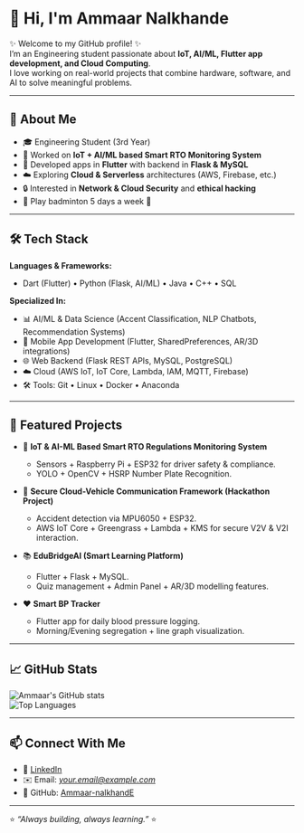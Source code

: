 # 👋 Hi, I'm Ammaar Nalkhande  

✨ Welcome to my GitHub profile! ✨  
I’m an Engineering student passionate about **IoT, AI/ML, Flutter app development, and Cloud Computing**.  
I love working on real-world projects that combine hardware, software, and AI to solve meaningful problems.  

---

## 🚀 About Me  
- 🎓 Engineering Student (3rd Year)  
- 🤖 Worked on **IoT + AI/ML based Smart RTO Monitoring System**  
- 📱 Developed apps in **Flutter** with backend in **Flask & MySQL**  
- ☁️ Exploring **Cloud & Serverless** architectures (AWS, Firebase, etc.)  
- 🔒 Interested in **Network & Cloud Security** and **ethical hacking**  
- 🏸 Play badminton 5 days a week 🏸  

---

## 🛠️ Tech Stack  

**Languages & Frameworks:**  
- Dart (Flutter) • Python (Flask, AI/ML) • Java • C++ • SQL  

**Specialized In:**  
- 📊 AI/ML & Data Science (Accent Classification, NLP Chatbots, Recommendation Systems)  
- 📱 Mobile App Development (Flutter, SharedPreferences, AR/3D integrations)  
- 🌐 Web Backend (Flask REST APIs, MySQL, PostgreSQL)  
- ☁️ Cloud (AWS IoT, IoT Core, Lambda, IAM, MQTT, Firebase)  
- 🛠️ Tools: Git • Linux • Docker • Anaconda  

---

## 📌 Featured Projects  

- 🚦 **IoT & AI-ML Based Smart RTO Regulations Monitoring System**  
   - Sensors + Raspberry Pi + ESP32 for driver safety & compliance.  
   - YOLO + OpenCV + HSRP Number Plate Recognition.  

- 🚗 **Secure Cloud-Vehicle Communication Framework (Hackathon Project)**  
   - Accident detection via MPU6050 + ESP32.  
   - AWS IoT Core + Greengrass + Lambda + KMS for secure V2V & V2I interaction.  

- 📚 **EduBridgeAI (Smart Learning Platform)**  
   - Flutter + Flask + MySQL.  
   - Quiz management + Admin Panel + AR/3D modelling features.  

- ❤️ **Smart BP Tracker**  
   - Flutter app for daily blood pressure logging.  
   - Morning/Evening segregation + line graph visualization.  

---

## 📈 GitHub Stats  

![Ammaar's GitHub stats](https://github-readme-stats.vercel.app/api?username=Ammaar-nalkhandE&show_icons=true&theme=tokyonight)  
![Top Languages](https://github-readme-stats.vercel.app/api/top-langs/?username=Ammaar-nalkhandE&layout=compact&theme=tokyonight)  

---

## 📫 Connect With Me  

- 💼 [LinkedIn](https://www.linkedin.com/in/ammaar-nalkhande)  
- ✉️ Email: *your.email@example.com*  
- 🐙 GitHub: [Ammaar-nalkhandE](https://github.com/Ammaar-nalkhandE)  

---
⭐️ _“Always building, always learning.”_ ⭐️
